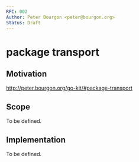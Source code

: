 ```yaml
---
RFC: 002
Author: Peter Bourgon <peter@bourgon.org>
Status: Draft
---
```


# package transport

## Motivation

http://peter.bourgon.org/go-kit/#package-transport

## Scope

To be defined.

## Implementation

To be defined.